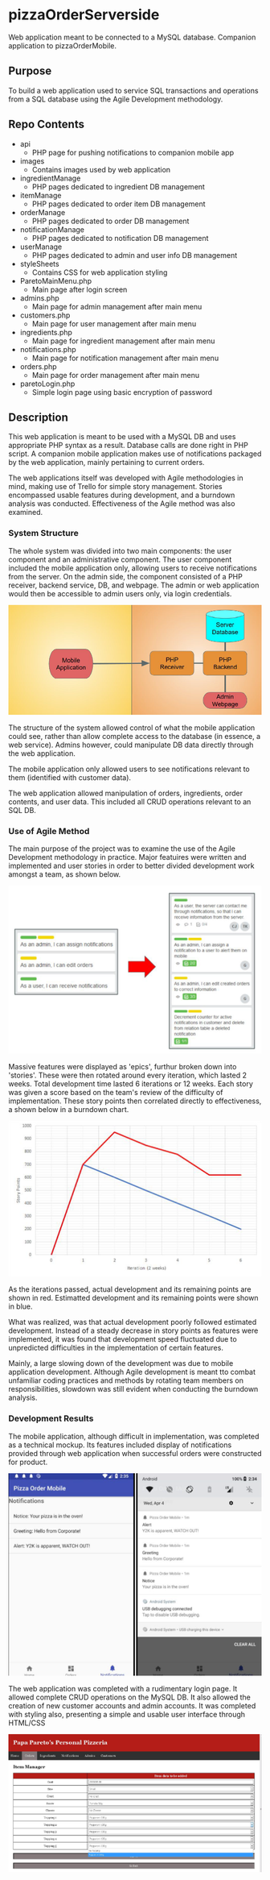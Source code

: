 # pizzaOrderServerside

Web application meant to be connected to a MySQL database. Companion application to pizzaOrderMobile.

## Purpose

To build a web application used to service SQL transactions and operations from a SQL database using the Agile Development methodology.

## Repo Contents

* api
  * PHP page for pushing notifications to companion mobile app
* images
  * Contains images used by web application
* ingredientManage
  * PHP pages dedicated to ingredient DB management
* itemManage
  * PHP pages dedicated to order item DB management
* orderManage
  * PHP pages dedicated to order DB management
* notificationManage
  * PHP pages dedicated to notification DB management
* userManage
  * PHP pages dedicated to admin and user info DB management
* styleSheets
  * Contains CSS for web application styling
* ParetoMainMenu.php
  * Main page after login screen
* admins.php
  * Main page for admin management after main menu
* customers.php
  * Main page for user management after main menu
* ingredients.php
  * Main page for ingredient management after main menu
* notifications.php
  * Main page for notification management after main menu
* orders.php
  * Main page for order management after main menu
* paretoLogin.php
  * Simple login page using basic encryption of password

## Description

This web application is meant to be used with a MySQL DB and uses appropriate PHP syntax as a result. Database calls are done right in PHP script. A companion mobile application makes use of notifications packaged by the web application, mainly pertaining to current orders.

The web applications itself was developed with Agile methodologies in mind, making use of Trello for simple story management. Stories encompassed usable features during development, and a burndown analysis was conducted. Effectiveness of the Agile method was also examined.

### System Structure

The whole system was divided into two main components: the user component and an administrative component. The user component included the mobile application only, allowing users to receive notifications from the server. On the admin side, the component consisted of a PHP receiver, backend service, DB, and webpage. The admin or web application would then be accessible to admin users only, via login credentials. 

![architecture](reportImages/sysArch.PNG)

The structure of the system allowed control of what the mobile application could see, rather than allow complete access to the database (in essence, a web service). Admins however, could manipulate DB data directly through the web application.

The mobile application only allowed users to see notifications relevant to them (identified with customer data).

The web application allowed manipulation of orders, ingredients, order contents, and user data. This included all CRUD operations relevant to an SQL DB.

### Use of Agile Method

The main purpose of the project was to examine the use of the Agile Development methodology in practice. Major featuires were written and implemented and user stories in order to better divided development work amongst a team, as shown below.

![stories](reportImages/storyEx.PNG)

Massive features were displayed as 'epics', furthur broken down into 'stories'. These were then rotated around every iteration, which lasted 2 weeks. Total development time lasted 6 iterations or 12 weeks. Each story was given a score based on the team's review of the difficulty of implementation. These story points then correlated directly to effectiveness, a shown below in a burndown chart.

![burndown](reportImages/burndown.PNG)

As the iterations passed, actual development and its remaining points are shown in red. Estimatted development and its remaining points were shown in blue.

What was realized, was that actual development poorly followed estimated development. Instead of a steady decrease in story points as features were implemented, it was found that development speed fluctuated due to unpredicted difficulties in the implementation of certain features.

Mainly, a large slowing down of the development was due to mobile application development. Although Agile development is meant tto combat unfamiliar coding practices and methods by rotating team members on responsibilities, slowdown was still evident when conducting the burndown analysis.

### Development Results

The mobile application, although difficult in implementation, was completed as a technical mockup. Its features included display of notifications provided through web application when successful orders were constructed for product.

![mobile](reportImages/mobileApp.PNG)

The web application was completed with a rudimentary login page. It allowed complete CRUD operations on the MySQL DB. It also allowed the creation of new customer accounts and admin accounts. It was completed with styling also, presenting a simple and usable user interface through HTML/CSS

![web](reportImages/webApp.PNG)


